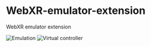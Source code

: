# WebXR-emulator-extension
WebXR emulator extension

![Emulation](./screenshots/controller-emulator.gif)
![Virtual controller](./screenshots/virtual-controller.gif)
